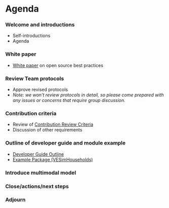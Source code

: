 # Agenda

### Welcome and introductions
* Self-introductions
* Agenda

### White paper
* [White paper](http://htmlpreview.github.io/?https://github.com/VisionEval/OSwhitepaper/blob/master/VEwhitepaper.html) on open source best practices

### Review Team protocols
* Approve revised protocols
* *Note: we won’t review protocols in detail, so please come prepared with any issues or concerns that require group discussion.*

### Contribution criteria
* Review of [Contribution Review Criteria](https://github.com/gregorbj/VisionEval/wiki/Contribution-Review-Criteria)
* Discussion of other requirements

### Outline of developer guide and module example
* [Developer Guide Outline](https://docs.google.com/document/d/1jXtptJ4MmpLP30srOfnS-Lg0qibIPMHZNDmpO30f_UM/edit#)
* [Example Package (VESimHouseholds)](https://github.com/gregorbj/VisionEval/tree/master/sources/modules/VESimHouseholds)

### Introduce multimodal model

### Close/actions/next steps

### Adjourn
